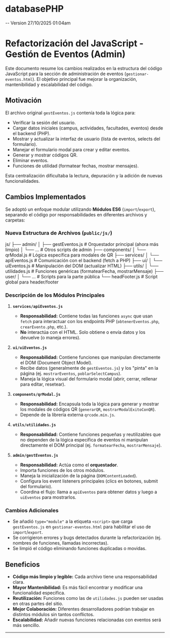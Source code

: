 ﻿# databasePHP

-- Version 27/10/2025 01:04am
# Refactorización del JavaScript - Gestión de Eventos (Admin)

Este documento resume los cambios realizados en la estructura del código JavaScript para la sección de administración de eventos (`gestionar-eventos.html`). El objetivo principal fue mejorar la organización, mantenibilidad y escalabilidad del código.

## Motivación

El archivo original `gestEventos.js` contenía toda la lógica para:
* Verificar la sesión del usuario.
* Cargar datos iniciales (campus, actividades, facultades, eventos) desde el backend (PHP).
* Mostrar y actualizar la interfaz de usuario (lista de eventos, selects del formulario).
* Manejar el formulario modal para crear y editar eventos.
* Generar y mostrar códigos QR.
* Eliminar eventos.
* Funciones de utilidad (formatear fechas, mostrar mensajes).

Esta centralización dificultaba la lectura, depuración y la adición de nuevas funcionalidades.

## Cambios Implementados

Se adoptó un enfoque modular utilizando **Módulos ES6** (`import`/`export`), separando el código por responsabilidades en diferentes archivos y carpetas:

### Nueva Estructura de Archivos (`public/js/`)

js/
├── admin/
│ ├── gestEventos.js # Orquestador principal (ahora más limpio)
│ └── ... # Otros scripts de admin
├── components/
│ └── qrModal.js # Lógica específica para modales de QR
├── services/
│ └── apiEventos.js # Comunicación con el backend (fetch a PHP)
├── ui/
│ └── uiEventos.js # Manipulación del DOM (actualizar HTML)
├── utils/
│ └── utilidades.js # Funciones genéricas (formatearFecha, mostrarMensaje)
├── user/
│ └── ... # Scripts para la parte pública
└── headFooter.js # Script global para header/footer

### Descripción de los Módulos Principales

1.  **`services/apiEventos.js`**
    * **Responsabilidad:** Contiene todas las funciones `async` que usan `fetch` para interactuar con los endpoints PHP (`obtenerEventos.php`, `crearEvento.php`, etc.).
    * **No** interactúa con el HTML. Solo obtiene o envía datos y los devuelve (o maneja errores).

2.  **`ui/uiEventos.js`**
    * **Responsabilidad:** Contiene funciones que manipulan directamente el DOM (Document Object Model).
    * Recibe datos (generalmente de `gestEventos.js`) y los "pinta" en la página (ej. `mostrarEventos`, `poblarSelectCampus`).
    * Maneja la lógica visual del formulario modal (abrir, cerrar, rellenar para editar, resetear).

3.  **`components/qrModal.js`**
    * **Responsabilidad:** Encapsula toda la lógica para generar y mostrar los modales de códigos QR (`generarQR`, `mostrarModalExitoConQR`).
    * Depende de la librería externa `qrcode.min.js`.

4.  **`utils/utilidades.js`**
    * **Responsabilidad:** Contiene funciones pequeñas y reutilizables que no dependen de la lógica específica de eventos ni manipulan directamente el DOM principal (ej. `formatearFecha`, `mostrarMensaje`).

5.  **`admin/gestEventos.js`**
    * **Responsabilidad:** Actúa como el **orquestador**.
    * Importa funciones de los otros módulos.
    * Maneja la inicialización de la página (`DOMContentLoaded`).
    * Configura los event listeners principales (clics en botones, submit del formulario).
    * Coordina el flujo: llama a `apiEventos` para obtener datos y luego a `uiEventos` para mostrarlos.

### Cambios Adicionales

* Se añadió `type="module"` a la etiqueta `<script>` que carga `gestEventos.js` en `gestionar-eventos.html` para habilitar el uso de `import`/`export`.
* Se corrigieron errores y bugs detectados durante la refactorización (ej. nombres de funciones, llamadas incorrectas).
* Se limpió el código eliminando funciones duplicadas o movidas.

## Beneficios

* **Código más limpio y legible:** Cada archivo tiene una responsabilidad clara.
* **Mayor Mantenibilidad:** Es más fácil encontrar y modificar una funcionalidad específica.
* **Reutilización:** Funciones como las de `utilidades.js` pueden ser usadas en otras partes del sitio.
* **Mejor Colaboración:** Diferentes desarrolladores podrían trabajar en distintos módulos sin tantos conflictos.
* **Escalabilidad:** Añadir nuevas funciones relacionadas con eventos será más sencillo.

----------------

